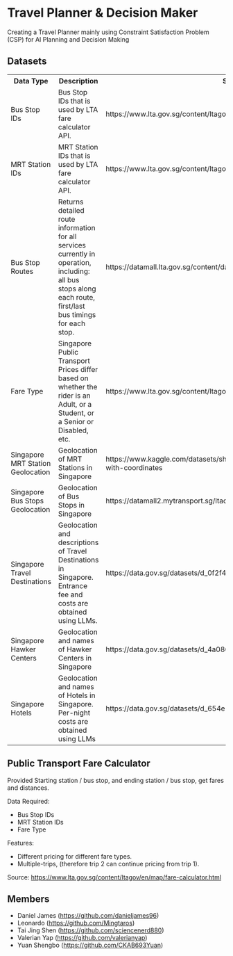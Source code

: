 # Travel Planner & Decision Maker
Creating a Travel Planner mainly using Constraint Satisfaction Problem (CSP) for AI Planning and Decision Making

## Datasets
<table>
    <tr>
        <th>Data Type</th><th>Description</th><th>Source</th><th>Path</th>
    </tr><tr>
        <td>Bus Stop IDs</td><td>Bus Stop IDs that is used by LTA fare calculator API.</td><td>https://www.lta.gov.sg/content/ltagov/en/map/fare-calculator.html</td><td>data/bus_stop_to_id.json</td>
    </tr><tr>
        <td>MRT Station IDs</td><td>MRT Station IDs that is used by LTA fare calculator API.</td><td>https://www.lta.gov.sg/content/ltagov/en/map/fare-calculator.html</td><td>data/mrt_stop_to_id.json</td>
    </tr><tr>
        <td>Bus Stop Routes</td><td>Returns detailed route information for all services currently in operation, including:  all bus stops along each route, first/last bus timings for each stop.</td><td>https://datamall.lta.gov.sg/content/datamall/en/dynamic-data.html</td><td>data/bus_routes.csv</td>
    </tr><tr>
        <td>Fare Type</td><td>Singapore Public Transport Prices differ based on whether the rider is an Adult, or a Student, or a Senior or Disabled, etc.</td><td>https://www.lta.gov.sg/content/ltagov/en/map/fare-calculator.html</td><td>data/fare_type.json</td>
    </tr><tr>
        <td>Singapore MRT Station Geolocation</td><td>Geolocation of MRT Stations in Singapore</td><td>https://www.kaggle.com/datasets/shengjunlim/singapore-mrt-lrt-stations-with-coordinates</td><td>data/mrt_stations.csv</td>
    </tr><tr>
        <td>Singapore Bus Stops Geolocation</td><td>Geolocation of Bus Stops in Singapore</td><td>https://datamall2.mytransport.sg/ltaodataservice/BusStops</td><td>data/bus_stops.csv</td>
    </tr><tr>
        <td>Singapore Travel Destinations</td><td>Geolocation and descriptions of Travel Destinations in Singapore. Entrance fee and costs are obtained using LLMs.</td><td>https://data.gov.sg/datasets/d_0f2f47515425404e6c9d2a040dd87354/view</td><td>data/attractions.csv</td>
    </tr><tr>
        <td>Singapore Hawker Centers</td><td>Geolocation and names of Hawker Centers in Singapore</td><td>https://data.gov.sg/datasets/d_4a086da0a5553be1d89383cd90d07ecd/view</td><td>data/hawker_centers.csv</td>
    </tr><tr>
        <td>Singapore Hotels</td><td>Geolocation and names of Hotels in Singapore. Per-night costs are obtained using LLMs</td><td>https://data.gov.sg/datasets/d_654e22f14e5bb817423f0e0c9ac4f632/view</td><td>data/hotels.csv</td>
    </tr>
</table>

## Public Transport Fare Calculator
Provided Starting station / bus stop, and ending station / bus stop, get fares and distances.

Data Required:
- Bus Stop IDs
- MRT Station IDs
- Fare Type

Features:
- Different pricing for different fare types.
- Multiple-trips, (therefore trip 2 can continue pricing from trip 1).

Source: https://www.lta.gov.sg/content/ltagov/en/map/fare-calculator.html

## Members
- Daniel James (https://github.com/danieljames96)
- Leonardo (https://github.com/Mingtaros)
- Tai Jing Shen (https://github.com/sciencenerd880)
- Valerian Yap (https://github.com/valerianyap)
- Yuan Shengbo (https://github.com/CKAB693Yuan)
